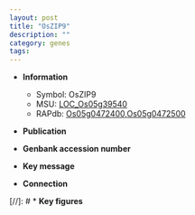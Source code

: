 ```yaml
---
layout: post
title: "OsZIP9"
description: ""
category: genes
tags: 
---
```


* **Information**  
    + Symbol: OsZIP9  
    + MSU: [LOC_Os05g39540](http://rice.uga.edu/cgi-bin/ORF_infopage.cgi?orf=LOC_Os05g39540)  
    + RAPdb: [Os05g0472400](http://rapdb.dna.affrc.go.jp/viewer/gbrowse_details/irgsp1?name=Os05g0472400),[Os05g0472500](http://rapdb.dna.affrc.go.jp/viewer/gbrowse_details/irgsp1?name=Os05g0472500)  

* **Publication**  

* **Genbank accession number**  

* **Key message**  

* **Connection**  

[//]: # * **Key figures**  



